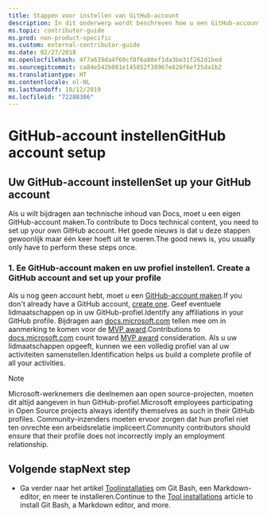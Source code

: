```yaml
---
title: Stappen voor instellen van GitHub-account
description: In dit onderwerp wordt beschreven hoe u een GitHub-account maakt. U hebt dit account nodig als u een bijdrage wilt leveren aan de inhoud van docs.microsoft.com.
ms.topic: contributor-guide
ms.prod: non-product-specific
ms.custom: external-contributor-guide
ms.date: 02/27/2018
ms.openlocfilehash: 4f7a639da4f69cf8f6a88ef1da3be31f262d1bed
ms.sourcegitcommit: ca84e542b081e145052f38967e826f6ef25da1b2
ms.translationtype: HT
ms.contentlocale: nl-NL
ms.lasthandoff: 10/12/2019
ms.locfileid: "72288386"
---
```

# <a name="github-account-setup"></a><span data-ttu-id="ccd87-103">GitHub-account instellen</span><span class="sxs-lookup"><span data-stu-id="ccd87-103">GitHub account setup</span></span>

## <a name="set-up-your-github-account"></a><span data-ttu-id="ccd87-104">Uw GitHub-account instellen</span><span class="sxs-lookup"><span data-stu-id="ccd87-104">Set up your GitHub account</span></span>

<span data-ttu-id="ccd87-105">Als u wilt bijdragen aan technische inhoud van Docs, moet u een eigen GitHub-account maken.</span><span class="sxs-lookup"><span data-stu-id="ccd87-105">To contribute to Docs technical content, you need to set up your own GitHub account.</span></span> <span data-ttu-id="ccd87-106">Het goede nieuws is dat u deze stappen gewoonlijk maar één keer hoeft uit te voeren.</span><span class="sxs-lookup"><span data-stu-id="ccd87-106">The good news is, you usually only have to perform these steps once.</span></span>

### <a name="1-create-a-github-account-and-set-up-your-profile"></a><span data-ttu-id="ccd87-107">1. Ee GitHub-account maken en uw profiel instellen</span><span class="sxs-lookup"><span data-stu-id="ccd87-107">1. Create a GitHub account and set up your profile</span></span>

<span data-ttu-id="ccd87-108">Als u nog geen account hebt, moet u een [GitHub-account maken](https://github.com/join).</span><span class="sxs-lookup"><span data-stu-id="ccd87-108">If you don't already have a GitHub account, [create one](https://github.com/join).</span></span> <span data-ttu-id="ccd87-109">Geef eventuele lidmaatschappen op in uw GitHub-profiel.</span><span class="sxs-lookup"><span data-stu-id="ccd87-109">Identify any affiliations in your GitHub profile.</span></span> <span data-ttu-id="ccd87-110">Bijdragen aan [docs.microsoft.com](https://docs.microsoft.com) tellen mee om in aanmerking te komen voor de [MVP award](https://mvp.microsoft.com).</span><span class="sxs-lookup"><span data-stu-id="ccd87-110">Contributions to [docs.microsoft.com](https://docs.microsoft.com) count toward [MVP award](https://mvp.microsoft.com) consideration.</span></span> <span data-ttu-id="ccd87-111">Als u uw lidmaatschappen opgeeft, kunnen we een volledig profiel van al uw activiteiten samenstellen.</span><span class="sxs-lookup"><span data-stu-id="ccd87-111">Identification helps us build a complete profile of all your activities.</span></span>

>[!NOTE]
> <span data-ttu-id="ccd87-112">Microsoft-werknemers die deelnemen aan open source-projecten, moeten dit altijd aangeven in hun GitHub-profiel.</span><span class="sxs-lookup"><span data-stu-id="ccd87-112">Microsoft employees participating in Open Source projects always identify themselves as such in their GitHub profiles.</span></span> <span data-ttu-id="ccd87-113">Community-inzenders moeten ervoor zorgen dat hun profiel niet ten onrechte een arbeidsrelatie impliceert.</span><span class="sxs-lookup"><span data-stu-id="ccd87-113">Community contributors should ensure that their profile does not incorrectly imply an employment relationship.</span></span>

## <a name="next-step"></a><span data-ttu-id="ccd87-114">Volgende stap</span><span class="sxs-lookup"><span data-stu-id="ccd87-114">Next step</span></span>

* <span data-ttu-id="ccd87-115">Ga verder naar het artikel [Toolinstallaties](get-started-setup-tools.md) om Git Bash, een Markdown-editor, en meer te installeren.</span><span class="sxs-lookup"><span data-stu-id="ccd87-115">Continue to the [Tool installations](get-started-setup-tools.md) article to install Git Bash, a Markdown editor, and more.</span></span>
